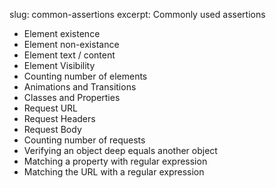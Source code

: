 slug: common-assertions
excerpt: Commonly used assertions

- Element existence
- Element non-existance
- Element text / content
- Element Visibility
- Counting number of elements
- Animations and Transitions
- Classes and Properties
- Request URL
- Request Headers
- Request Body
- Counting number of requests
- Verifying an object deep equals another object
- Matching a property with regular expression
- Matching the URL with a regular expression